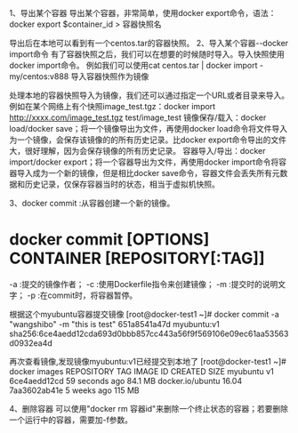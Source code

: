 1、导出某个容器
导出某个容器，非常简单，使用docker export命令，语法：docker export $container_id > 容器快照名


导出后在本地可以看到有一个centos.tar的容器快照。
2、导入某个容器--docker import命令
有了容器快照之后，我们可以在想要的时候随时导入。导入快照使用docker import命令。
例如我们可以使用cat centos.tar | docker import - my/centos:v888 导入容器快照作为镜像


处理本地的容器快照导入为镜像，我们还可以通过指定一个URL或者目录来导入。
例如在某个网络上有个快照image_test.tgz：docker import http://xxxx.com/image_test.tgz test/image_test
镜像保存/载入：docker load/docker save；将一个镜像导出为文件，再使用docker load命令将文件导入为一个镜像，会保存该镜像的的所有历史记录。比docker export命令导出的文件大，很好理解，因为会保存镜像的所有历史记录。
容器导入/导出：docker import/docker export；将一个容器导出为文件，再使用docker import命令将容器导入成为一个新的镜像，但是相比docker save命令，容器文件会丢失所有元数据和历史记录，仅保存容器当时的状态，相当于虚拟机快照。

3、docker commit :从容器创建一个新的镜像。
# docker commit [OPTIONS] CONTAINER [REPOSITORY[:TAG]]
-a :提交的镜像作者；
-c :使用Dockerfile指令来创建镜像；
-m :提交时的说明文字；
-p :在commit时，将容器暂停。
 
根据这个myubuntu容器提交镜像
[root@docker-test1 ~]# docker commit -a "wangshibo" -m "this is test" 651a8541a47d myubuntu:v1
sha256:6ce4aedd12cda693d0bbb857cc443a56f9f569106e09ec61aa53563d0932ea4d
 
再次查看镜像,发现镜像myubuntu:v1已经提交到本地了
[root@docker-test1 ~]# docker images
REPOSITORY          TAG                 IMAGE ID            CREATED             SIZE
myubuntu            v1                  6ce4aedd12cd        59 seconds ago      84.1 MB
docker.io/ubuntu    16.04               7aa3602ab41e        5 weeks ago         115 MB

4、删除容器
可以使用"docker rm 容器id"来删除一个终止状态的容器；若要删除一个运行中的容器，需要加-f参数。

